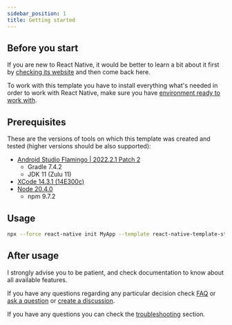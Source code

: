```yaml
---
sidebar_position: 1
title: Getting started
---
```

## Before you start

If you are new to React Native, it would be better to learn a bit about it first by
[checking its website](https://reactnative.dev/docs/getting-started) and then come back here.

To work with this template you have to install everything what's needed in order to work with React Native,
make sure you have [environment ready to work with](https://reactnative.dev/docs/environment-setup).

## Prerequisites

These are the versions of tools on which this template was created and tested (higher versions should be also supported):

- [Android Studio Flamingo | 2022.2.1 Patch 2](https://developer.android.com/studio)
  - Gradle 7.4.2
  - JDK 11 (Zulu 11)
- [XCode 14.3.1 (14E300c)](https://apps.apple.com/us/app/xcode/id497799835?mt=12)
- [Node 20.4.0](https://nodejs.org/)
  - npm 9.7.2

## Usage

```sh
npx --force react-native init MyApp --template react-native-template-strong --npm
```

## After usage

I strongly advise you to be patient, and check documentation to know about all available features.

If you have any questions regarding any particular decision check [FAQ](../faq) 
or [ask a question](https://github.com/svbutko/react-native-template-strong/issues/new/choose) 
or [create a discussion](https://github.com/svbutko/react-native-template-strong/discussions).

If you have any questions you can check the [troubleshooting](../troubleshooting) section.

